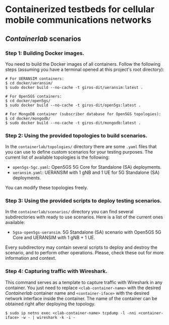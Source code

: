 # Containerized testbeds for cellular mobile communications networks

## _Containerlab_ scenarios

### Step 1: Building Docker images.

You need to build the Docker images of all containers. Follow the following steps (assuming you have a terminal opened at this project's root directory):

```
# For UERANSIM containers:
$ cd docker/ueransim/
$ sudo docker build --no-cache -t giros-dit/ueransim:latest .

# For Open5GS containers:
$ cd docker/open5gs/
$ sudo docker build --no-cache -t giros-dit/open5gs:latest .

# For MongoDB container (subscriber database for Open5GS topologies):
$ cd docker/mongodb/
$ sudo docker build --no-cache -t giros-dit/mongodb:latest .
```

### Step 2: Using the provided topologies to build scenarios.

In the `containerlab/topologies/` directory there are some `.yaml` files that you can use to define custom scenarios for your testing purposes. The current list of available topologies is the following:

- `open5gs-5gc.yaml`: Open5GS 5G Core for Standalone (SA) deployments.
- `ueransim.yaml`: UERANSIM with 1 gNB and 1 UE for 5G Standalone (SA) deployments.

You can modify these topologies freely.

### Step 3: Using the provided scripts to deploy testing scenarios.

In the `containerlab/scenarios/` directory you can find several subdirectories with ready to use scenarios. Here is a list of the current ones available:

- `5gsa-open5gs-ueransim`. 5G Standalone (SA) scenario with Open5GS 5G Core and UERANSIM with 1 gNB + 1 UE.

Every subdirectory may contain several scripts to deploy and destroy the scenario, and to perform other operations. Please, check these out for more information and context.

### Step 4: Capturing traffic with Wireshark.

This command serves as a template to capture traffic with Wireshark in any container. You just need to replace `<clab-container-name>` with the desired _Containerlab_ container name and `<container-iface>` with the desired network interface inside the container.
The name of the container can be obtained right after deploying the topology.

```
$ sudo ip netns exec <clab-container-name> tcpdump -l -nni <container-iface> -w - | wireshark -k -i -
```

